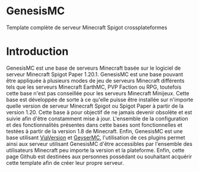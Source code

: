 # GenesisMC
Template complète de serveur Minecraft Spigot crossplateformes

# Introduction

GenesisMC est une base de serveurs Minecraft basée sur le logiciel de serveur Minecraft Spigot Paper 1.20.1. GenesisMC est une base pouvant être appliquée à plusieurs modes de jeu de serveurs Minecraft différents tels que les serveurs Minecraft EarthMC, PVP Faction ou RPG, toutefois cette base n'est pas conseillée pour les serveurs Minecraft Minijeux. Cette base est développée de sorte à ce qu'elle puisse être installée sur n'importe quelle version de serveur Minecraft Spigot ou Spigot Paper à partir de la version 1.20. Cette base à pour objectif de ne jamais devenir obsolète et est suivie afin d'être constamment mise à jour. L'ensemble de la configuration et des fonctionnalités présentes dans cette bases sont fonctionnelles et testées à partir de la version 1.8 de Minecraft. Enfin, GenesisMC est une base utilisant [ViaVersion](https://github.com/ViaVersion/ViaVersion) et [GeyserMC](https://geysermc.org/), l'utilisation de ces plugins permet ainsi aux serveur utilisant GenesisMC d'être accessibles par l'ensemble des utilisateurs Minecraft peu importe la version et la plateforme. Enfin, cette page Github est destinées aux personnes possédant ou souhaitant acquérir cette template afin de créer leur propre serveur.
